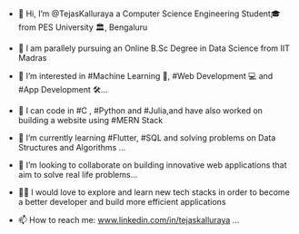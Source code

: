 - 👋 Hi, I’m @TejasKalluraya a Computer Science Engineering Student🎓 from PES University 🏛, Bengaluru
- 🏫 I am parallely pursuing an Online B.Sc Degree in Data Science from IIT Madras

- 👀 I’m interested in #Machine Learning 💭, #Web Development 💻 and #App Development 🛠...

- 📑 I can code in #C , #Python and #Julia,and have also worked on building a website using #MERN Stack

- 📖 I’m currently learning #Flutter, #SQL and solving problems on Data Structures and Algorithms  ...

- 💞️ I’m looking to collaborate on building innovative web applications that aim to solve real life problems...

- 🙌🏼 I would love to explore and learn new tech stacks in order to become a better developer and build more efficient applications

- 📫 How to reach me: www.linkedin.com/in/tejaskalluraya ...

<!---
TejasKalluraya/TejasKalluraya is a ✨ special ✨ repository because its `README.md` (this file) appears on your GitHub profile.
You can click the Preview link to take a look at your changes.
--->
